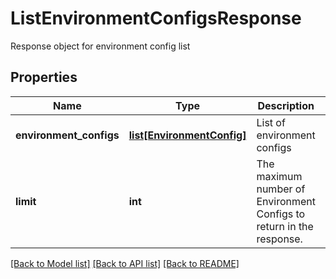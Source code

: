 # ListEnvironmentConfigsResponse

Response object for environment config list
## Properties
Name | Type | Description | Notes
------------ | ------------- | ------------- | -------------
**environment_configs** | [**list[EnvironmentConfig]**](EnvironmentConfig.md) | List of environment configs | [optional] 
**limit** | **int** | The maximum number of Environment Configs to return in the response.  | 

[[Back to Model list]](../README.md#documentation-for-models) [[Back to API list]](../README.md#documentation-for-api-endpoints) [[Back to README]](../README.md)



